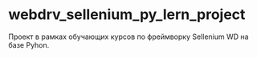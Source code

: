 # webdrv_sellenium_py_lern_project
Проект в рамках обучающих курсов по фреймворку Sellenium WD на базе Pyhon.
